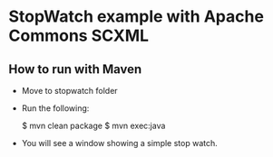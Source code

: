 # StopWatch example with Apache Commons SCXML

## How to run with Maven

- Move to stopwatch folder
- Run the following:

    $ mvn clean package
    $ mvn exec:java

- You will see a window showing a simple stop watch.
